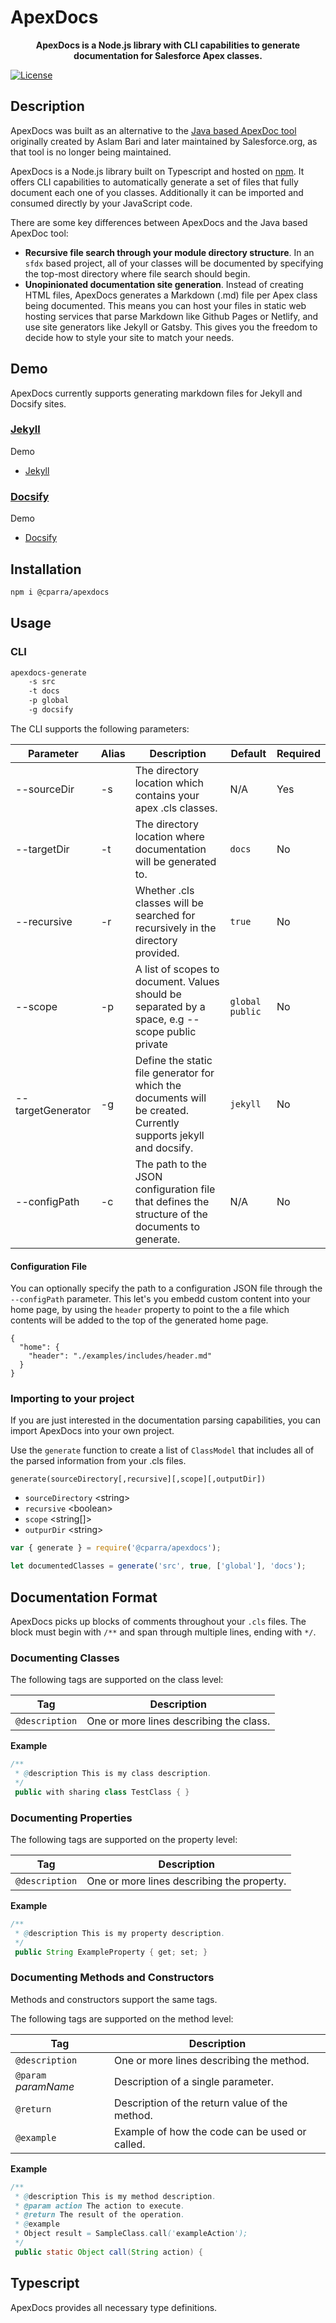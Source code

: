 # ApexDocs

<p align="center">
  <b>ApexDocs is a Node.js library with CLI capabilities to generate documentation for Salesforce Apex classes.</b>
</p>

[![License](https://img.shields.io/github/license/cesarParra/apexdocs)](https://github.com/cesarParra/apexdocs/blob/master/LICENSE)

## Description

ApexDocs was built as an alternative to the [Java based ApexDoc tool](https://github.com/SalesforceFoundation/ApexDoc) originally created by Aslam Bari and later maintained by Salesforce.org, as that tool is no longer being maintained.

ApexDocs is a Node.js library built on Typescript and hosted on [npm](https://www.npmjs.com/package/@cparra/apexdocs). It offers CLI capabilities to automatically generate a set of files that fully document each one of you classes. Additionally it can be imported and consumed directly by your JavaScript code.

There are some key differences between ApexDocs and the Java based ApexDoc tool:

- **Recursive file search through your module directory structure**. In an `sfdx` based project, all of your classes will be documented by specifying the top-most directory where file search should begin.
- **Unopinionated documentation site generation**. Instead of creating HTML files, ApexDocs generates a Markdown (.md) file per Apex class being documented. This means you can host your files in static web hosting services that parse Markdown like Github Pages or Netlify, and use site generators like Jekyll or Gatsby. This gives you the freedom to decide how to style your site to match your needs.

## Demo

ApexDocs currently supports generating markdown files for Jekyll and Docsify sites.

### [Jekyll](https://jekyllrb.com/)

Demo

- [Jekyll](https://cesarparra.github.io/apexdocs/)

### [Docsify](https://docsify.js.org/)

Demo

- [Docsify](https://cesarparra.github.io/apexdocs-docsify-example/)

## Installation

```bash
npm i @cparra/apexdocs
```

## Usage

### CLI

```bash
apexdocs-generate
    -s src
    -t docs
    -p global
    -g docsify
```

The CLI supports the following parameters:

| Parameter         | Alias | Description                                                                                                      | Default         | Required |
| ----------------- | ----- | ---------------------------------------------------------------------------------------------------------------- | --------------- | -------- |
| --sourceDir       | -s    | The directory location which contains your apex .cls classes.                                                    | N/A             | Yes      |
| --targetDir       | -t    | The directory location where documentation will be generated to.                                                 | `docs`          | No       |
| --recursive       | -r    | Whether .cls classes will be searched for recursively in the directory provided.                                 | `true`          | No       |
| --scope           | -p    | A list of scopes to document. Values should be separated by a space, e.g --scope public private                  | `global public` | No       |
| --targetGenerator | -g    | Define the static file generator for which the documents will be created. Currently supports jekyll and docsify. | `jekyll`        | No       |
| --configPath      | -c    | The path to the JSON configuration file that defines the structure of the documents to generate.                 | N/A             | No       |

#### Configuration File

You can optionally specify the path to a configuration JSON file through the `--configPath` parameter. This let's you embedd custom content into your home page, by using the `header` property to point to the a file which contents will be added to the top of the generated home page.

```
{
  "home": {
    "header": "./examples/includes/header.md"
  }
}
```

### Importing to your project

If you are just interested in the documentation parsing capabilities, you can import ApexDocs into your own project.

Use the `generate` function to create a list of `ClassModel` that includes all of the parsed information from your .cls files.

`generate(sourceDirectory[,recursive][,scope][,outputDir])`

- `sourceDirectory` \<string>
- `recursive` \<boolean>
- `scope` \<string[]>
- `outpurDir` \<string>

```javascript
var { generate } = require('@cparra/apexdocs');

let documentedClasses = generate('src', true, ['global'], 'docs');
```

## Documentation Format

ApexDocs picks up blocks of comments throughout your `.cls` files. The block must begin with `/**` and span through multiple lines, ending with `*/`.

### Documenting Classes

The following tags are supported on the class level:

| Tag            | Description                             |
| -------------- | --------------------------------------- |
| `@description` | One or more lines describing the class. |

**Example**

```java
/**
 * @description This is my class description.
 */
 public with sharing class TestClass { }
```

### Documenting Properties

The following tags are supported on the property level:

| Tag            | Description                                |
| -------------- | ------------------------------------------ |
| `@description` | One or more lines describing the property. |

**Example**

```java
/**
 * @description This is my property description.
 */
 public String ExampleProperty { get; set; }
```

### Documenting Methods and Constructors

Methods and constructors support the same tags.

The following tags are supported on the method level:

| Tag                  | Description                                    |
| -------------------- | ---------------------------------------------- |
| `@description`       | One or more lines describing the method.       |
| `@param` _paramName_ | Description of a single parameter.             |
| `@return`            | Description of the return value of the method. |
| `@example`           | Example of how the code can be used or called. |

**Example**

```java
/**
 * @description This is my method description.
 * @param action The action to execute.
 * @return The result of the operation.
 * @example
 * Object result = SampleClass.call('exampleAction');
 */
 public static Object call(String action) {
```

## Typescript

ApexDocs provides all necessary type definitions.
